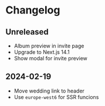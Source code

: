 # Changelog

## Unreleased
- Album preview in invite page
- Upgrade to Next.js 14.1
- Show modal for invite preview

## 2024-02-19
- Move wedding link to header
- Use `europe-west6` for SSR funcions
